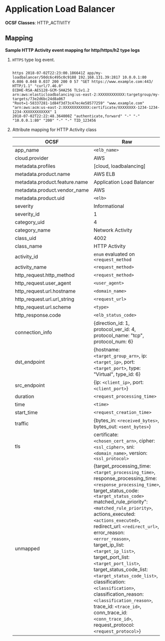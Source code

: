 # Application Load Balancer

**OCSF Classes**: HTTP_ACTIVITY

## Mapping

**Sample HTTP Activity event mapping for http/https/h2 type logs**

1. `HTTPS` type log event.

    ```

    https 2018-07-02T22:23:00.186641Z app/my-loadbalancer/50dc6c495c0c9188 192.168.131.39:2817 10.0.0.1:80
    0.086 0.048 0.037 200 200 0 57 "GET https://www.example.com:443/ HTTP/1.1" "curl/7.46.0"
    ECDHE-RSA-AES128-GCM-SHA256 TLSv1.2
    arn:aws:elasticloadbalancing:us-east-2:XXXXXXXXXXXX:targetgroup/my-targets/73e2d6bc24d8a067 
    "Root=1-58337281-1d84f3d73c47ec4e58577259" "www.example.com" 
    "arn:aws:acm:us-east-2:XXXXXXXXXXXX:certificate/XXXXXXXX-1234-1234-1234-XXXXXXXXXXXX" 1 
    2018-07-02T22:22:48.364000Z "authenticate,forward" "-" "-" "10.0.0.1:80" "200" "-" "-" TID_123456
    
    ```

2. Attribute mapping for HTTP Activity class

    |OCSF|Raw|
    |-|-|
    | app_name | `<elb_name>` |
    | cloud.provider | AWS |
    | metadata.profiles | [cloud, loadbalancing] |
    | metadata.product.name | AWS ELB |
    | metadata.product.feature.name | Application Load Balancer |
    | metadata.product.vendor_name | AWS |
    | metadata.product.uid | `<elb>` |
    | severity | Informational |
    | severity_id | 1 |
    | category_uid | 4 |
    | category_name | Network Activity |
    | class_uid | 4002 |
    | class_name | HTTP Activity |
    | activity_id | `enum` evaluated on `<request_method` |
    | activity_name | `<request_method>` |
    | http_request.http_method | `<request_method>` |
    | http_request.user_agent | `<user_agent>`|
    | http_request.url.hostname | `<domain_name>` |
    | http_request.url.url_string | `<request_url>` |
    | http_request.url.scheme | `<type>` |
    | http_response.code | `<elb_status_code>` |
    | connection_info | {direction_id: 1, protocol_ver_id: 4, protocol_name: "tcp", protocol_num: 6} |
    | dst_endpoint | {hostname: `<target_group_arn>`, ip: `<target_ip>`, port: `<target_port>`, type: "Virtual", type_id: 6} |
    | src_endpoint | {ip: `<client_ip>`, port: `<client_port>`} |
    | duration | `<request_processing_time>` |
    | time | `<time>` |
    | start_time | `<request_creation_time>` |
    | traffic | {bytes_in: `<received_bytes>`, bytes_out: `<sent_bytes>`} |
    | tls | certificate: `<chosen_cert_arn>`, cipher: `<ssl_cipher>`, sni: `<domain_name>`, version: `<ssl_protocol>` |
    | unmapped | {target_processing_time: `<target_processing_time>`, response_processing_time: `<response_processing_time>`, target_status_code: `<target_status_code>` matched_rule_priority": `<matched_rule_priority>`, actions_executed: `<actions_executed>`, redirect_url: `<redirect_url>`, error_reason: `<error_reason>`, target_ip_list: `<target_ip_list>`, target_port_list: `<target_port_list>`, target_status_code_list: `<target_status_code_list>`, classification: `<classification>`, classification_reason: `<classification_reason>`, trace_id: `<trace_id>`, conn_trace_id: `<conn_trace_id>`, request_protocol: `<request_protocol>`} |

